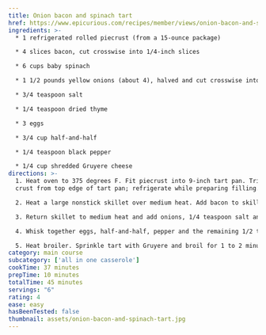 ```yaml
---
title: Onion bacon and spinach tart
href: https://www.epicurious.com/recipes/member/views/onion-bacon-and-spinach-tart-53000061
ingredients: >-
  * 1 refrigerated rolled piecrust (from a 15-ounce package)

  * 4 slices bacon, cut crosswise into 1/4-inch slices

  * 6 cups baby spinach

  * 1 1/2 pounds yellow onions (about 4), halved and cut crosswise into 1/4-inch slices (6 cups)

  * 3/4 teaspoon salt

  * 1/4 teaspoon dried thyme

  * 3 eggs

  * 3/4 cup half-and-half

  * 1/4 teaspoon black pepper

  * 1/4 cup shredded Gruyere cheese
directions: >-
  1. Heat oven to 375 degrees F. Fit piecrust into 9-inch tart pan. Trim excess
  crust from top edge of tart pan; refrigerate while preparing filling. 

  2. Heat a large nonstick skillet over medium heat. Add bacon to skillet and cook, stirring often, for 8 minutes. Add spinach to skillet and cook 1 minute, stirring until wilted. Using a slotted spoon, remove bacon mixture to a paper-towel-lined plate. 

  3. Return skillet to medium heat and add onions, 1/4 teaspoon salt and the thyme. Cover and cook 25 minutes over medium heat, stirring occasionally, or until browned. Remove from heat and allow to cool, uncovered, 5 minutes. 

  4. Whisk together eggs, half-and-half, pepper and the remaining 1/2 teaspoon salt. Stir bacon mixture and onions into eggs; stir to combine. Pour egg mixture into crust. Bake at 375 degrees F for 15 minutes. Reduce heat to 325 degrees F and continue to bake 20 minutes. 

  5. Heat broiler. Sprinkle tart with Gruyere and broil for 1 to 2 minutes. Let stand 5 minutes before slicing and serving.
category: main course
subcategory: ['all in one casserole']
cookTime: 37 minutes
prepTime: 10 minutes
totalTime: 45 minutes
servings: "6"
rating: 4
ease: easy
hasBeenTested: false
thumbnail: assets/onion-bacon-and-spinach-tart.jpg
---
```

